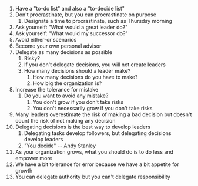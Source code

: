 1. Have a "to-do list" and also a "to-decide list"
2. Don't procrastinate, but you can procrastinate on purpose
	1. Designate a time to procrastinate, such as Thursday morning
3. Ask yourself: "What would a great leader do?"
4. Ask yourself: "What would my successor do?"
5. Avoid either-or scenarios
6. Become your own personal advisor
7. Delegate as many decisions as possible
	1. Risky?
	2. If you don't delegate decisions, you will not create leaders
	3. How many decisions should a leader make?
		1. How many decisions do you have to make?
		2. How big the organization is?
8. Increase the tolerance for mistake
	1. Do you want to avoid any mistake?
		1. You don't grow if you don't take risks
		2. You don't necessarily grow if you don't take risks
9. Many leaders overestimate the risk of making a bad decision but doesn't count the risk of not making any decision
10. Delegating decisions is the best way to develop leaders
	1. Delegating tasks develop followers, but delegating decisions develop leaders
	2. "You decide" -- Andy Stanley
11. As your organization grows, what you should do is to do less and empower more
12. We have a bit tolerance for error because we have a bit appetite for growth
13. You can delegate authority but you can't delegate responsibility